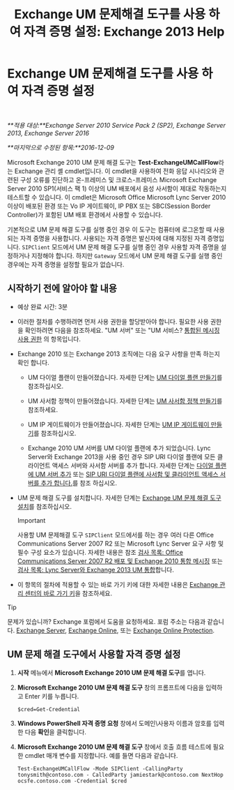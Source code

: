 ﻿---
title: 'Exchange UM 문제해결 도구를 사용 하 여 자격 증명 설정: Exchange 2013 Help'
TOCTitle: Exchange UM 문제해결 도구를 사용 하 여 자격 증명 설정
ms:assetid: 542b7718-9345-40cc-bcb2-e307e70a1fa2
ms:mtpsurl: https://technet.microsoft.com/ko-kr/library/Ff630916(v=EXCHG.150)
ms:contentKeyID: 56270326
ms.date: 05/22/2018
mtps_version: v=EXCHG.150
ms.translationtype: MT
---

# Exchange UM 문제해결 도구를 사용 하 여 자격 증명 설정

 

_**적용 대상:**Exchange Server 2010 Service Pack 2 (SP2), Exchange Server 2013, Exchange Server 2016_

_**마지막으로 수정된 항목:**2016-12-09_

Microsoft Exchange 2010 UM 문제 해결 도구는 **Test-ExchangeUMCallFlow**라는 Exchange 관리 셸 cmdlet입니다. 이 cmdlet을 사용하여 전화 응답 시나리오와 관련된 구성 오류를 진단하고 온-프레미스 및 크로스-프레미스 Microsoft Exchange Server 2010 SP1(서비스 팩 1) 이상의 UM 배포에서 음성 사서함이 제대로 작동하는지 테스트할 수 있습니다. 이 cmdlet은 Microsoft Office Microsoft Lync Server 2010 이상이 배포된 환경 또는 Vo IP 게이트웨이, IP PBX 또는 SBC(Session Border Controller)가 포함된 UM 배포 환경에서 사용할 수 있습니다.

기본적으로 UM 문제 해결 도구를 실행 중인 경우 이 도구는 컴퓨터에 로그온할 때 사용되는 자격 증명을 사용합니다. 사용되는 자격 증명은 발신자에 대해 지정된 자격 증명입니다. `SIPClient` 모드에서 UM 문제 해결 도구를 실행 중인 경우 사용할 자격 증명을 설정하거나 지정해야 합니다. 하지만 `Gateway` 모드에서 UM 문제 해결 도구를 실행 중인 경우에는 자격 증명을 설정할 필요가 없습니다.

## 시작하기 전에 알아야 할 내용

  - 예상 완료 시간: 3분

  - 이러한 절차를 수행하려면 먼저 사용 권한을 할당받아야 합니다. 필요한 사용 권한을 확인하려면 다음을 참조하세요. "UM 서버" 또는 "UM 서비스? [통합된 메시징 사용 권한](unified-messaging-permissions-exchange-2013-help.md) 의 항목입니다.

  - Exchange 2010 또는 Exchange 2013 조직에는 다음 요구 사항을 만족 하는지 확인 합니다.
    
      - UM 다이얼 플랜이 만들어졌습니다. 자세한 단계는 [UM 다이얼 플랜 만들기](create-a-um-dial-plan-exchange-2013-help.md)를 참조하십시오.
    
      - UM 사서함 정책이 만들어졌습니다. 자세한 단계는 [UM 사서함 정책 만들기](create-a-um-mailbox-policy-exchange-2013-help.md)를 참조하세요.
    
      - UM IP 게이트웨이가 만들어졌습니다. 자세한 단계는 [UM IP 게이트웨이 만들기](create-a-um-ip-gateway-exchange-2013-help.md)를 참조하십시오.
    
      - Exchange 2010 UM 서버를 UM 다이얼 플랜에 추가 되었습니다. Lync Server와 Exchange 2013을 사용 중인 경우 SIP URI 다이얼 플랜에 모든 클라이언트 액세스 서버와 사서함 서버를 추가 합니다. 자세한 단계는 [다이얼 플랜에 UM 서버 추가](https://go.microsoft.com/fwlink/p/?linkid=313051) 또는 [SIP URI 다이얼 플랜에 사서함 및 클라이언트 액세스 서버를 추가 합니다.](add-mailbox-and-client-access-servers-to-a-sip-uri-dial-plan-exchange-2013-help.md)를 참조 하십시오.

  - UM 문제 해결 도구를 설치합니다. 자세한 단계는 [Exchange UM 문제 해결 도구 설치](install-the-exchange-um-troubleshooting-tool-exchange-2013-help.md)를 참조하십시오.
    

    > [!IMPORTANT]
    > 사용할 UM 문제해결 도구 <CODE>SIPClient</CODE> 모드에서를 하는 경우 여러 다른 Office Communications Server 2007 R2 또는 Microsoft Lync Server 요구 사항 및 필수 구성 요소가 있습니다. 자세한 내용은 참조 <A href="https://go.microsoft.com/fwlink/p/?linkid=311961">검사 목록: Office Communications Server 2007 R2 배포 및 Exchange 2010 통합 메시징</A> 또는 <A href="checklist-integrate-exchange-2013-um-with-lync-server-exchange-2013-help.md">검사 목록: Lync Server와 Exchange 2013 UM 통합</A>합니다.



  - 이 항목의 절차에 적용할 수 있는 바로 가기 키에 대한 자세한 내용은 [Exchange 관리 센터의 바로 가기 키](keyboard-shortcuts-in-the-exchange-admin-center-exchange-online-protection-help.md)을 참조하세요.


> [!TIP]
> 문제가 있습니까? Exchange 포럼에서 도움을 요청하세요. 포럼 주소는 다음과 같습니다. <A href="https://go.microsoft.com/fwlink/p/?linkid=60612">Exchange Server</A>, <A href="https://go.microsoft.com/fwlink/p/?linkid=267542">Exchange Online</A>, 또는 <A href="https://go.microsoft.com/fwlink/p/?linkid=285351">Exchange Online Protection</A>.



## UM 문제 해결 도구에서 사용할 자격 증명 설정

1.  **시작** 메뉴에서 **Microsoft Exchange 2010 UM 문제 해결 도구**를 엽니다.

2.  **Microsoft Exchange 2010 UM 문제 해결 도구** 창의 프롬프트에 다음을 입력하고 Enter 키를 누릅니다.
    
        $cred=Get-Credential

3.  **Windows PowerShell 자격 증명 요청** 창에서 도메인\\사용자 이름과 암호를 입력한 다음 **확인**을 클릭합니다.

4.  **Microsoft Exchange 2010 UM 문제 해결 도구** 창에서 호출 흐름 테스트에 필요한 cmdlet 매개 변수를 지정합니다. 예를 들면 다음과 같습니다.
    
        Test-ExchangeUMCallFlow -Mode SIPClient -CallingParty tonysmith@contoso.com - CalledParty jamiestark@contoso.com NextHop ocsfe.contoso.com -Credential $cred


